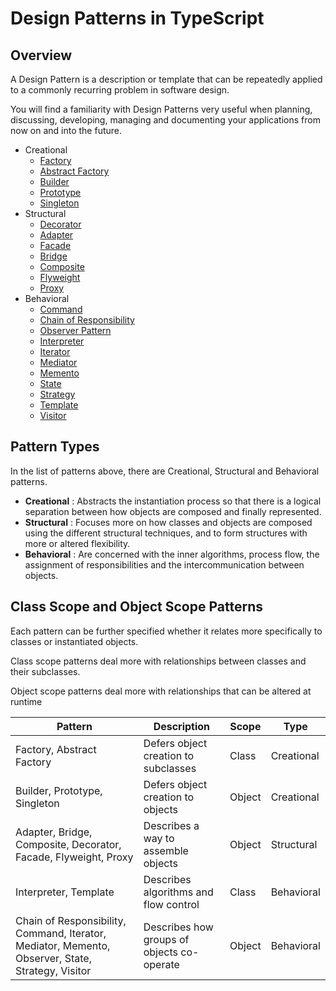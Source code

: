 # Design Patterns in TypeScript

## Overview

A Design Pattern is a description or template that can be repeatedly applied to a commonly recurring problem in software design.

You will find a familiarity with Design Patterns very useful when planning, discussing, developing, managing and documenting your applications from now on and into the future.

* Creational
  * [Factory](./creationalPatterns/Factory/description.md)
  * [Abstract Factory](./creationalPatterns/AbstractFactory/description.md)
  * [Builder](./creationalPatterns/Builder/description.md)
  * [Prototype](./creationalPatterns/Prototype/description.md)
  * [Singleton](./creationalPatterns/Singleton/description.md)
* Structural
  * [Decorator](./creationalPatterns/Factory/description.md)
  * [Adapter](./creationalPatterns/Factory/description.md)
  * [Facade](./creationalPatterns/Factory/description.md)
  * [Bridge](./creationalPatterns/Factory/description.md)
  * [Composite](./creationalPatterns/Factory/description.md)
  * [Flyweight](./creationalPatterns/Factory/description.md)
  * [Proxy](./creationalPatterns/Factory/description.md)
* Behavioral
  * [Command](./creationalPatterns/Factory/description.md)
  * [Chain of Responsibility](./creationalPatterns/Factory/description.md)
  * [Observer Pattern](./creationalPatterns/Factory/description.md)
  * [Interpreter](./creationalPatterns/Factory/description.md)
  * [Iterator](./creationalPatterns/Factory/description.md)
  * [Mediator](./creationalPatterns/Factory/description.md)
  * [Memento](./creationalPatterns/Factory/description.md)
  * [State](./creationalPatterns/Factory/description.md)
  * [Strategy](./creationalPatterns/Factory/description.md)
  * [Template](./creationalPatterns/Factory/description.md)
  * [Visitor](./creationalPatterns/Factory/description.md)

## Pattern Types

In the list of patterns above, there are Creational, Structural and Behavioral patterns.

* **Creational** : Abstracts the instantiation process so that there is a logical separation between how objects are composed and finally represented.
* **Structural** : Focuses more on how classes and objects are composed using the different structural techniques, and to form structures with more or altered flexibility.
* **Behavioral** : Are concerned with the inner algorithms, process flow, the assignment of responsibilities and the intercommunication between objects.

## Class Scope and Object Scope Patterns

Each pattern can be further specified whether it relates more specifically to classes or instantiated objects.

Class scope patterns deal more with relationships between classes and their subclasses.

Object scope patterns deal more with relationships that can be altered at runtime

| Pattern      | Description |Scope |Type |
| ----------- | ----------- | ----------- | ----------- |
| Factory, Abstract Factory | Defers object creation to subclasses | Class | Creational |
| Builder, Prototype, Singleton | Defers object creation to objects | Object | Creational |
| Adapter, Bridge, Composite, Decorator, Facade, Flyweight, Proxy | Describes a way to assemble objects | Object | Structural |
| Interpreter, Template | Describes algorithms and flow control | Class | Behavioral |
| Chain of Responsibility, Command, Iterator, Mediator, Memento, Observer, State, Strategy, Visitor | Describes how groups of objects co-operate | Object | Behavioral |
